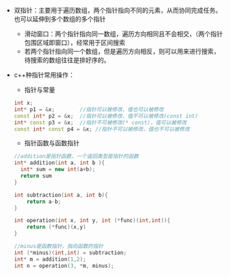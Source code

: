 - 双指针：主要用于遍历数组，两个指针指向不同的元素，从而协同完成任务。也可以延伸到多个数组的多个指针

  - 滑动窗口：两个指针指向同一数组，遍历方向相同且不会相交，（两个指针包围区域即窗口），经常用于区间搜索
  - 若两个指针指向同一个数组，但是遍历方向相反，则可以用来进行搜索，待搜索的数组往往是排好序的。

- c++种指针常用操作：

  - 指针与常量

  ```c++
  int x;
  int* p1 = &x;        //指针可以被修改，值也可以被修改
  const int* p2 = &x;  //指针可以被修改，值不可以被修改(const int)
  int* const p3 = &x;  //指针不可被修改(* const)，值可以被修改
  const int* const p4 = &x; //指针不可以被修改，值也不可以被修改
  ```

  - 指针函数与函数指针

  ```c++
  //addition是指针函数，一个返回类型是指针的函数
  int* addition(int a, int b ){
  	int* sum = new int(a+b);
  	return sum
  }
  
  int subtraction(int a, int b){
      return a-b;
  }
  
  int operation(int x, int y, int (*func)(int,int)){
      return (*func)(x,y)
  }
  
  //minus是函数指针，指向函数的指针
  int (*minus)(int,int) = subtraction;
  int* m = addition(1,2);
  int n = operation(3, *m, minus);
  ```

  
